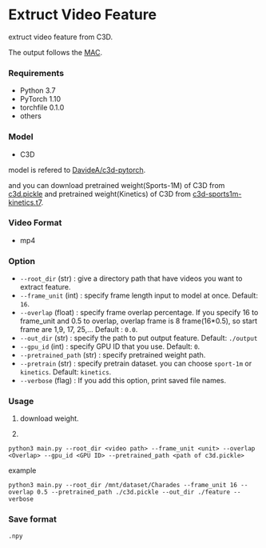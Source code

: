 # Extruct Video Feature
extruct video feature from C3D.

The output follows the [MAC](https://arxiv.org/abs/1811.08925).


### Requirements
- Python 3.7
- PyTorch 1.10
- torchfile 0.1.0
- others

### Model
- C3D

model is refered to [DavideA/c3d-pytorch](https://github.com/DavideA/c3d-pytorch).

and you can download pretrained weight(Sports-1M) of C3D from [c3d.pickle](http://imagelab.ing.unimore.it/files/c3d_pytorch/c3d.pickle)
and pretrained weight(Kinetics) of C3D from [c3d-sports1m-kinetics.t7](https://github.com/kenshohara/3D-ResNets/releases/download/1.0/c3d-sports1m-kinetics.t7).



### Video Format
- mp4

### Option
- `--root_dir` (str) : give a directory path that have videos you want to extract feature.
- `--frame_unit` (int) : specify frame length input to model at once. Default: `16`.
- `--overlap` (float) : specify frame overlap percentage. If you specify 16 to frame_unit and 0.5 to overlap,
overlap frame is 8 frame(16*0.5), so start frame are 1,9, 17, 25,... Default : `0.0`.
- `--out_dir` (str) : specify the path to put output feature. Default: `./output`
- `--gpu_id` (int) : specify GPU ID that you use. Default: `0`.
- `--pretrained_path` (str) : specify pretrained weight path.
- `--pretrain` (str) : specify pretrain dataset. you can choose `sport-1m` or `kinetics`. Default: `kinetics`.
- `--verbose` (flag) : If you add this option, print saved file names.

### Usage
1. download weight.

2. 
```
python3 main.py --root_dir <video path> --frame_unit <unit> --overlap <Overlap> --gpu_id <GPU ID> --pretrained_path <path of c3d.pickle>
```
example
```
python3 main.py --root_dir /mnt/dataset/Charades --frame_unit 16 --overlap 0.5 --pretrained_path ./c3d.pickle --out_dir ./feature --verbose
```
### Save format
`.npy`
